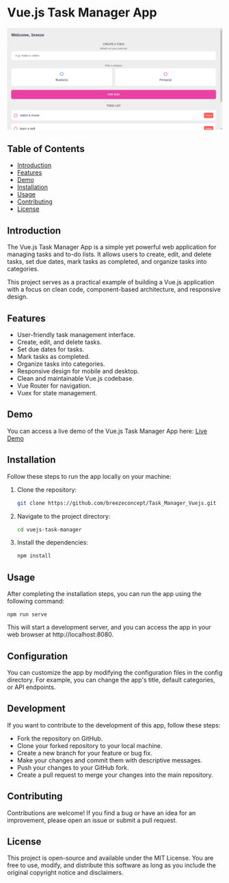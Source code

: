 # Vue.js Task Manager App

![App Screenshot](/public/img.png)

## Table of Contents

- [Introduction](#introduction)
- [Features](#features)
- [Demo](#demo)
- [Installation](#installation)
- [Usage](#usage)
- [Contributing](#contributing)
- [License](#license)

## Introduction

The Vue.js Task Manager App is a simple yet powerful web application for managing tasks and to-do lists. It allows users to create, edit, and delete tasks, set due dates, mark tasks as completed, and organize tasks into categories.

This project serves as a practical example of building a Vue.js application with a focus on clean code, component-based architecture, and responsive design.

## Features

- User-friendly task management interface.
- Create, edit, and delete tasks.
- Set due dates for tasks.
- Mark tasks as completed.
- Organize tasks into categories.
- Responsive design for mobile and desktop.
- Clean and maintainable Vue.js codebase.
- Vue Router for navigation.
- Vuex for state management.

## Demo

You can access a live demo of the Vue.js Task Manager App here: [Live Demo](https://Task_Manager.netlify.app/)

## Installation

Follow these steps to run the app locally on your machine:

1. Clone the repository:

   ```bash
   git clone https://github.com/breezeconcept/Task_Manager_Vuejs.git

2.  Navigate to the project directory:

    ```bash
    cd vuejs-task-manager

3.  Install the dependencies:

    ```bash
    npm install 


## Usage

After completing the installation steps, you can run the app using the following command:

    npm run serve

This will start a development server, and you can access the app in your web browser at http://localhost:8080.


## Configuration

You can customize the app by modifying the configuration files in the config directory. For example, you can change the app's title, default categories, or API endpoints.


## Development

If you want to contribute to the development of this app, follow these steps:

-   Fork the repository on GitHub.
-   Clone your forked repository to your local machine.
-   Create a new branch for your feature or bug fix.
-   Make your changes and commit them with descriptive messages.
-   Push your changes to your GitHub fork.
-   Create a pull request to merge your changes into the main repository.


## Contributing

Contributions are welcome! If you find a bug or have an idea for an improvement, please open an issue or submit a pull request.

## License
This project is open-source and available under the MIT License. You are free to use, modify, and distribute this software as long as you include the original copyright notice and disclaimers.
